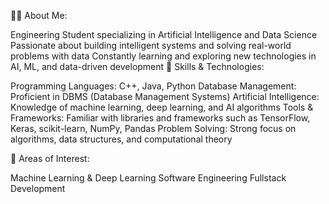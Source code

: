 👨‍💻 About Me:

Engineering Student specializing in Artificial Intelligence and Data Science
Passionate about building intelligent systems and solving real-world problems with data
Constantly learning and exploring new technologies in AI, ML, and data-driven development
🔧 Skills & Technologies:

Programming Languages: C++, Java, Python
Database Management: Proficient in DBMS (Database Management Systems)
Artificial Intelligence: Knowledge of machine learning, deep learning, and AI algorithms
Tools & Frameworks: Familiar with libraries and frameworks such as TensorFlow, Keras, scikit-learn, NumPy, Pandas
Problem Solving: Strong focus on algorithms, data structures, and computational theory

🔬 Areas of Interest:

Machine Learning & Deep Learning
Software Engineering
Fullstack Development

